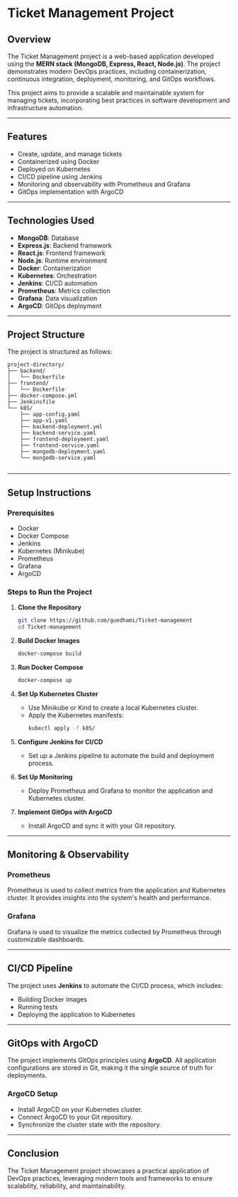 # Ticket Management Project

## Overview

The Ticket Management project is a web-based application developed using the **MERN stack (MongoDB, Express, React, Node.js)**. The project demonstrates modern DevOps practices, including containerization, continuous integration, deployment, monitoring, and GitOps workflows.

This project aims to provide a scalable and maintainable system for managing tickets, incorporating best practices in software development and infrastructure automation.

---

## Features

- Create, update, and manage tickets
- Containerized using Docker
- Deployed on Kubernetes
- CI/CD pipeline using Jenkins
- Monitoring and observability with Prometheus and Grafana
- GitOps implementation with ArgoCD

---

## Technologies Used

- **MongoDB**: Database
- **Express.js**: Backend framework
- **React.js**: Frontend framework
- **Node.js**: Runtime environment
- **Docker**: Containerization
- **Kubernetes**: Orchestration
- **Jenkins**: CI/CD automation
- **Prometheus**: Metrics collection
- **Grafana**: Data visualization
- **ArgoCD**: GitOps deployment

---

## Project Structure

The project is structured as follows:

```
project-directory/
├── backend/
│   └── Dockerfile
├── frontend/
│   └── Dockerfile
├── docker-compose.yml
├── Jenkinsfile
└── k8S/
    ├── app-config.yaml
    ├── app-v1.yaml
    ├── backend-deployment.yml
    ├── backend-service.yaml
    ├── frontend-deployment.yaml
    ├── frontend-service.yaml
    ├── mongodb-deployment.yaml
    └── mongodb-service.yaml
    
```

---

## Setup Instructions

### Prerequisites

- Docker
- Docker Compose
- Jenkins
- Kubernetes (Minikube)
- Prometheus
- Grafana
- ArgoCD

### Steps to Run the Project

1. **Clone the Repository**

   ```bash
   git clone https://github.com/guedhami/Ticket-management
   cd Ticket-management
   ```

2. **Build Docker Images**

   ```bash
   docker-compose build
   ```

3. **Run Docker Compose**

   ```bash
   docker-compose up
   ```

4. **Set Up Kubernetes Cluster**

   - Use Minikube or Kind to create a local Kubernetes cluster.
   - Apply the Kubernetes manifests:
     ```bash
     kubectl apply -f k8S/
     ```

5. **Configure Jenkins for CI/CD**

   - Set up a Jenkins pipeline to automate the build and deployment process.

6. **Set Up Monitoring**

   - Deploy Prometheus and Grafana to monitor the application and Kubernetes cluster.

7. **Implement GitOps with ArgoCD**

   - Install ArgoCD and sync it with your Git repository.

---

## Monitoring & Observability

### Prometheus

Prometheus is used to collect metrics from the application and Kubernetes cluster. It provides insights into the system's health and performance.

### Grafana

Grafana is used to visualize the metrics collected by Prometheus through customizable dashboards.

---

## CI/CD Pipeline

The project uses **Jenkins** to automate the CI/CD process, which includes:

- Building Docker images
- Running tests
- Deploying the application to Kubernetes

---

## GitOps with ArgoCD

The project implements GitOps principles using **ArgoCD**. All application configurations are stored in Git, making it the single source of truth for deployments.

### ArgoCD Setup

- Install ArgoCD on your Kubernetes cluster.
- Connect ArgoCD to your Git repository.
- Synchronize the cluster state with the repository.

---

## Conclusion

The Ticket Management project showcases a practical application of DevOps practices, leveraging modern tools and frameworks to ensure scalability, reliability, and maintainability.

